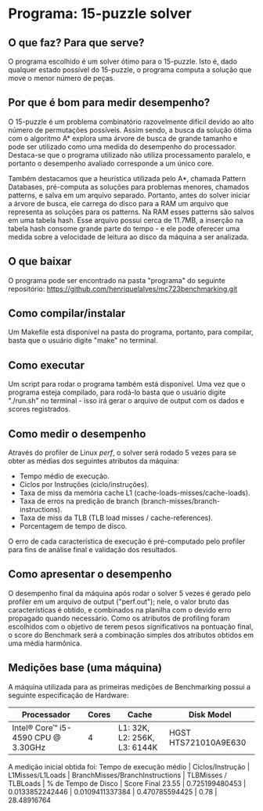 # Programa: 15-puzzle solver

## O que faz? Para que serve?
O programa escolhido é um solver ótimo para o 15-puzzle. Isto é, dado qualquer estado possível do 15-puzzle, o programa computa a solução que move o menor número de peças.
 
## Por que é bom para medir desempenho?
O 15-puzzle é um problema combinatório razovelmente difícil devido ao alto número de permutações possíveis. Assim sendo, a busca da solução ótima com o algoritmo A* 
explora uma árvore de busca de grande tamanho e pode ser utilizado como uma medida do desempenho do processador. Destaca-se que o programa utilizado não utiliza processamento paralelo, e portanto
o desempenho avaliado corresponde a um único core.

Também destacamos que a heurística utilizada pelo A*, chamada Pattern Databases, pré-computa as soluções para problemas menores, chamados patterns, e salva em um arquivo separado. 
Portanto, antes do solver iniciar a árvore de busca, ele carrega do disco para a RAM um arquivo que representa as soluções para os patterns. Na RAM esses patterns são salvos em uma tabela hash.
Esse arquivo possui cerca de 11.7MB, a inserção na tabela hash consome grande parte do tempo - e ele pode oferecer uma medida sobre a velocidade de leitura ao disco da máquina a ser analizada.

## O que baixar
O programa pode ser encontrado na pasta "programa" do seguinte repositório: https://github.com/henriquelalves/mc723benchmarking.git

## Como compilar/instalar
Um Makefile está disponível na pasta do programa, portanto, para compilar, basta que o usuário digite "make" no terminal.

## Como executar
Um script para rodar o programa também está disponível. Uma vez que o programa esteja compilado, para rodá-lo basta que o usuário digite "./run.sh" no terminal - isso irá gerar o arquivo de output com os dados e scores registrados.

## Como medir o desempenho

<!-- Como que o desempenho é medido através deste programa? 
Se for através de tempo, você deve especificar claramente qual tempo deverá ser utilizado e indicar o motivo aqui. 
Quantas vezes a medida deverá ser feita? O que fazer com ela (média, etc) ? Não especificar o tempo será considerado falha grave.-->

Através do profiler de Linux *perf*, o solver será rodado 5 vezes para se obter as médias dos seguintes atributos da máquina:
* Tempo médio de execução.
* Ciclos por Instruções (ciclo/instruções).
* Taxa de miss da memória cache L1 (cache-loads-misses/cache-loads).
* Taxa de erros na predição de branch (branch-misses/branch-instructions).
* Taxa de miss da TLB (TLB load misses / cache-references).
* Porcentagem de tempo de disco.

O erro de cada característica de execução é pré-computado pelo profiler para fins de análise final e validação dos resultados.

## Como apresentar o desempenho

O desempenho final da máquina após rodar o solver 5 vezes é gerado pelo profiler em um arquivo de output ("perf.out"); nele, o valor bruto das características é obtido, e combinados na planilha com o devido erro propagado quando necessário. Como os atributos de profiling foram escolhidos com o objetivo de terem pesos significativos na pontuação final, o score do Benchmark será a combinação simples dos atributos obtidos em uma média harmônica.
 
## Medições base (uma máquina)
A máquina utilizada para as primeiras medições de Benchmarking possui a seguinte especificação de Hardware:

Processador | Cores | Cache | Disk Model
--- | --- | --- | ---
Intel® Core™ i5-4590 CPU @ 3.30GHz | 4 | L1: 32K, L2: 256K, L3: 6144K | HGST HTS721010A9E630

A medição inicial obtida foi:
Tempo de execução médio | Ciclos/Instrução | L1Misses/L1Loads | BranchMisses/BranchInstructions | TLBMisses / TLBLoads | % de Tempo de Disco | Score Final
23.55 | 0.725199480453 | 0.0133852242446 | 0.0109411337384 | 0.470785594425 | 0.78 | 28.48916764
